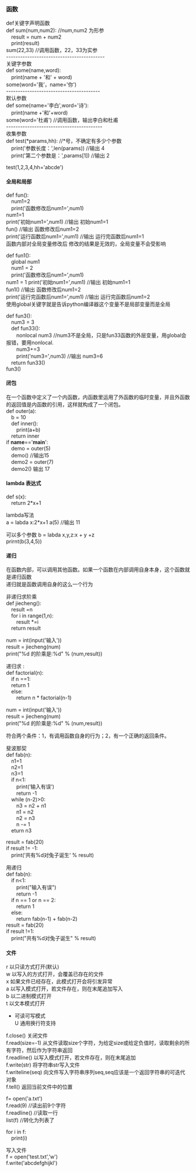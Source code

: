 ### 函数  
def关键字声明函数  
def sum(num,num2):   //num,num2 为形参  
&emsp;result = num + num2  
&emsp;print(result)  
sum(22,33)  //调用函数，22，33为实参  
\------------------------------------------  
关键字参数  
def some(name,word):  
&emsp;print(name + '和' + word)  
some(word='我’，name='你')  
\----------------------------------------  
默认参数  
def some(name='李白',word='诗'):  
&emsp;print(name +'和'+word)  
some(word='杜甫')  //调用函数，输出李白和杜甫  
\-----------------------------------------  
收集参数  
def test(*params,hh):     //*号，不确定有多少个参数  
&emsp;print('参数长度：',len(params))    //输出 4  
&emsp;print('第二个参数是：',params[1])  //输出 2  

test(1,2,3,4,hh='abcde')  

#### 全局和局部  
def fun():  
&emsp;num1=2  
&emsp;print('函数修改后num1=',num1)  
num1=1  
print('初始num1=',num1)    //输出 初始num1=1  
fun()                       //输出  函数修改后num1=2  
print('运行函数后num1=',num1)  //输出   运行完函数后num1=1  
函数内部对全局变量修改后 修改的结果是无效的，全局变量不会受影响  

def fun1():  
&emsp;global num1  
&emsp;num1 = 2  
&emsp;print('函数修改后num1=',num1)  
num1 = 1 
print('初始num1=',num1)     //输出 初始num1=1  
fun1()                      //输出  函数修改后num1=2  
print('运行完函数后num1=',num1)  //输出   运行完函数后num1=2  
使用global关键字就是告诉python编译器这个变量不是局部变量而是全局  

def fun3():  
&emsp;num3 = 3  
&emsp;def fun33():   
&emsp;&emsp;nonlocal num3    //num3不是全局，只是fun33函数的外层变量，用global会报错，要用nonlocal.  
&emsp;&emsp;num3+=3  
&emsp;&emsp;print('num3=',num3)  //输出  num3=6  
&emsp;return fun33()  
fun3()  

#### 闭包  
在一个函数中定义了一个内函数，内函数里运用了外函数的临时变量，并且外函数的返回值是内函数的引用，这样就构成了一个闭包。  
def outer(a):  
&emsp;b = 10  
&emsp;def inner():  
&emsp;&emsp;print(a+b)  
&emsp;return inner  
if __name__=='__main__':  
 &emsp;demo = outer(5)  
 &emsp;demo()      //输出15  
 &emsp;demo2 = outer(7)  
 &emsp;demo2()  输出   17    

#### lambda 表达式  
def s(x):  
&emsp;return 2*x+1  

lambda写法  
a = labda x:2*x+1
a(5)   //输出  11

可以多个参数
b = labda x,y,z:x + y +z  
prirnt(b(3,4,5))  


#### 递归  
在函数内部，可以调用其他函数。如果一个函数在内部调用自身本身，这个函数就是递归函数  
递归就是函数调用自身的这么一个行为  

非递归求阶乘  
def jiecheng():  
&emsp;result =n  
&emsp;for i in range(1,n):  
&emsp;&emsp;result *=i  
&emsp;return result  

num = int(input('输入'))  
result = jiecheng(num)  
print("%d 的阶乘是:%d" % (num,result))  


递归求 :   
def factorial(n):  
&emsp;if n ==1:  
&emsp;return 1  
&emsp;else:  
&emsp;&emsp;return n * factorial(n-1)  

num = int(input('输入'))  
result = jiecheng(num)  
print("%d 的阶乘是:%d" % (num,result)) 

符合两个条件：1，有调用函数自身的行为；2，有一个正确的返回条件。  

斐波那契  
def fab(n):  
&emsp;n1=1  
&emsp;n2=1  
&emsp;n3=1  
&emsp;if n<1:  
&emsp;&emsp;print(‘输入有误‘)  
&emsp;&emsp;return -1  
&emsp;while (n-2)>0:  
&emsp;&emsp;n3 = n2 + n1  
&emsp;&emsp;n1 = n2  
&emsp;&emsp;n2 = n3  
&emsp;&emsp;n -= 1  
&emsp;eturn n3  

result = fab(20)  
if result != -1:  
&emsp;print(‘共有%d对兔子诞生‘ % result)  

用递归  
def fab(n):  
&emsp;if n<1:  
&emsp;&emsp;print("输入有误")  
&emsp;&emsp;return -1  
&emsp;if n == 1 or n == 2:  
&emsp;&emsp;return 1  
&emsp;else:  
&emsp;&emsp;return fab(n-1) + fab(n-2)  
result = fab(20)  
if result !=1:  
&emsp;print("共有%d对兔子诞生" % result)  

#### 文件  
r 以只读方式打开(默认)  
w 以写入的方式打开，会覆盖已存在的文件  
x 如果文件已经存在，此模式打开会将引发异常  
a 以写入模式打开，若文件存在，则在末尾追加写入  
b 以二进制模式打开  
t 以文本模式打开  
+ 可读可写模式  
U 通用换行符支持  

f.close() 关闭文件  
f.read(size=-1) 从文件读取size个字符，为给定size或给定负值时，读取剩余的所有字符，然后作为字符串返回  
f.readline() 以写入模式打开，若文件存在，则在末尾追加  
f.write(str) 将字符串str写入文件  
f.writeline(seq) 向文件写入字符串序列seq,seq应该是一个返回字符串的可迭代对象  
f.tell() 返回当前文件中的位置   

f= open('a.txt')  
f.read(9)   //读出前9个字符  
f.readline()  //读取一行  
list(f)   //转化为列表了  

for i in f:  
&emsp;print(i)  

写入文件  
f = open('test.txt','w')  
f.write('abcdefghijkl')  










